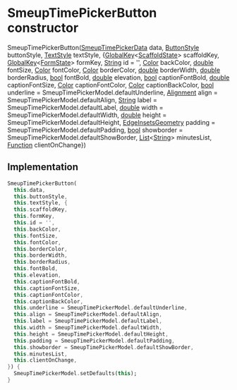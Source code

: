 


# SmeupTimePickerButton constructor







SmeupTimePickerButton([SmeupTimePickerData](../../smeup_widgets_smeup_timepicker/SmeupTimePickerData-class.md) data, [ButtonStyle](https://api.flutter.dev/flutter/material/ButtonStyle-class.html) buttonStyle, [TextStyle](https://api.flutter.dev/flutter/painting/TextStyle-class.html) textStyle, {[GlobalKey](https://api.flutter.dev/flutter/widgets/GlobalKey-class.html)&lt;[ScaffoldState](https://api.flutter.dev/flutter/material/ScaffoldState-class.html)> scaffoldKey, [GlobalKey](https://api.flutter.dev/flutter/widgets/GlobalKey-class.html)&lt;[FormState](https://api.flutter.dev/flutter/widgets/FormState-class.html)> formKey, [String](https://api.flutter.dev/flutter/dart-core/String-class.html) id = '', [Color](https://api.flutter.dev/flutter/dart-ui/Color-class.html) backColor, [double](https://api.flutter.dev/flutter/dart-core/double-class.html) fontSize, [Color](https://api.flutter.dev/flutter/dart-ui/Color-class.html) fontColor, [Color](https://api.flutter.dev/flutter/dart-ui/Color-class.html) borderColor, [double](https://api.flutter.dev/flutter/dart-core/double-class.html) borderWidth, [double](https://api.flutter.dev/flutter/dart-core/double-class.html) borderRadius, [bool](https://api.flutter.dev/flutter/dart-core/bool-class.html) fontBold, [double](https://api.flutter.dev/flutter/dart-core/double-class.html) elevation, [bool](https://api.flutter.dev/flutter/dart-core/bool-class.html) captionFontBold, [double](https://api.flutter.dev/flutter/dart-core/double-class.html) captionFontSize, [Color](https://api.flutter.dev/flutter/dart-ui/Color-class.html) captionFontColor, [Color](https://api.flutter.dev/flutter/dart-ui/Color-class.html) captionBackColor, [bool](https://api.flutter.dev/flutter/dart-core/bool-class.html) underline = SmeupTimePickerModel.defaultUnderline, [Alignment](https://api.flutter.dev/flutter/painting/Alignment-class.html) align = SmeupTimePickerModel.defaultAlign, [String](https://api.flutter.dev/flutter/dart-core/String-class.html) label = SmeupTimePickerModel.defaultLabel, [double](https://api.flutter.dev/flutter/dart-core/double-class.html) width = SmeupTimePickerModel.defaultWidth, [double](https://api.flutter.dev/flutter/dart-core/double-class.html) height = SmeupTimePickerModel.defaultHeight, [EdgeInsetsGeometry](https://api.flutter.dev/flutter/painting/EdgeInsetsGeometry-class.html) padding = SmeupTimePickerModel.defaultPadding, [bool](https://api.flutter.dev/flutter/dart-core/bool-class.html) showborder = SmeupTimePickerModel.defaultShowBorder, [List](https://api.flutter.dev/flutter/dart-core/List-class.html)&lt;[String](https://api.flutter.dev/flutter/dart-core/String-class.html)> minutesList, [Function](https://api.flutter.dev/flutter/dart-core/Function-class.html) clientOnChange})





## Implementation

```dart
SmeupTimePickerButton(
  this.data,
  this.buttonStyle,
  this.textStyle, {
  this.scaffoldKey,
  this.formKey,
  this.id = '',
  this.backColor,
  this.fontSize,
  this.fontColor,
  this.borderColor,
  this.borderWidth,
  this.borderRadius,
  this.fontBold,
  this.elevation,
  this.captionFontBold,
  this.captionFontSize,
  this.captionFontColor,
  this.captionBackColor,
  this.underline = SmeupTimePickerModel.defaultUnderline,
  this.align = SmeupTimePickerModel.defaultAlign,
  this.label = SmeupTimePickerModel.defaultLabel,
  this.width = SmeupTimePickerModel.defaultWidth,
  this.height = SmeupTimePickerModel.defaultHeight,
  this.padding = SmeupTimePickerModel.defaultPadding,
  this.showborder = SmeupTimePickerModel.defaultShowBorder,
  this.minutesList,
  this.clientOnChange,
}) {
  SmeupTimePickerModel.setDefaults(this);
}
```







